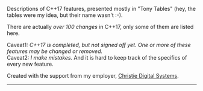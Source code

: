 
Descriptions of C++17 features, presented mostly in "Tony Tables" (hey, the tables were my idea, but their name wasn't :-).

There are actually *over 100 changes* in C++17, only some of them are listed here.

Caveat1: *C++17 is completed, but not signed off yet. One or more of these features may be changed or removed.*  
Caveat2: *I make mistakes.*  And it is hard to keep track of the specifics of every new feature.

Created with the support from my employer, [Christie Digital Systems](https://www.christiedigital.com/en-us/business/solutions/projection-mapping).

---

